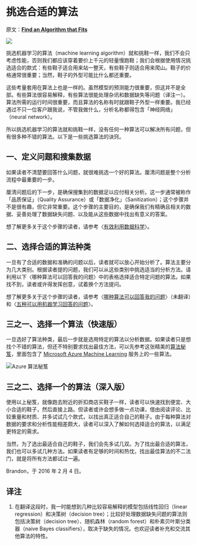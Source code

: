 # 挑选合适的算法

原文：[**Find an Algorithm that Fits**](https://brohrer.github.io/find_the_right_algorithm.html)

![](https://brohrer.github.io/images/shoes.jpg)

挑选机器学习的算法（machine learning algorithm）就和挑鞋一样，我们不会只考虑性能，否则我们都应该穿着要价上千元的轻量慢跑鞋；我们会根据使用情况挑选适合的款式：有些鞋子适合用来站一整天，有些鞋子则适合用来爬山。鞋子的价格通常很重要；当然，鞋子的外型可能比什么都还重要。

这些考量套用在算法上也是一样的。虽然模型的预测能力很重要，但这并不是全部。有些算法很容易解释，有些算法很能处理杂讯和数据缺失等问题（译注一）。算法所需的运行时间很重要，而且算法的名称有时就跟鞋子外型一样重要。我已经遇过不只一位客户跟我说，不管我做什么，分析名称都得包含「神经网络」（neural network）。

所以挑选机器学习的算法就和挑鞋一样，没有任何一种算法可以解决所有问题，但有很多种不错的算法。以下是一些挑选算法的诀窍。

## 一、定义问题和搜集数据

如果读者不清楚要回答什么问题，就很难挑选一个好的算法。厘清问题是整个分析流程中最重要的一步。

厘清问题后的下一步，是确保搜集到的数据足以应付相关分析。这一步通常被称作「品质保证」（Quality Assurance）或「数据净化」（Sanitization）；这个步骤并不是很有趣，但它非常重要。这个步骤的主要目的，是确保我们有精确且相关的数据、妥善处理了数据缺失问题、以及能从这些数据中找出有意义的答案。

想了解更多关于这个步骤的读者，请参考〈[有效利用数据科学](../using_data/make_data_science_work_for_you.md)〉。

## 二、选择合适的算法种类

一旦有了合适的数据和准确的问题以后，读者就可以放心开始分析了。算法主要分为几大类别。根据读者提的问题，我们可以从这些类别中挑选适当的分析方法。请利用以下〈哪种算法可以回答我的问题〉中的表格选择适合特定问题的算法。如果找不到，读者或许得发挥创意，试着换个方法提问。

想了解更多关于这个步骤的读者，请参考〈[哪种算法可以回答我的问题](https://blogs.technet.microsoft.com/machinelearning/2015/09/01/which-algorithm-family-can-answer-my-question/)〉（未翻译）和〈[五种可以用机器学习回答的问题](../using_machine_learning/five_questions_data_science_answers.md)〉。

## 三之一、选择一个算法（快速版）

一旦选好了算法种类，最后一步就是选用特定的算法以分析数据。如果读者只是想找个不错的算法，但还不特别要求找出最佳方法，可以先参考这张精美的[算法秘笈](https://azure.microsoft.com/en-us/documentation/articles/machine-learning-algorithm-cheat-sheet/)，里面包含了 [Microsoft Azure Machine Learning](https://studio.azureml.net/) 服务上的一些算法。

![](https://brohrer.github.io/images/cheat_sheet.png "Azure 算法秘笈")

## 三之二、选择一个的算法（深入版）

使用以上秘笈，就像跑去附近的折扣商店买鞋子一样，读者可以快速找到便宜、大小合适的鞋子，然后直接上路。但读者或许会想多做一点功课，借由阅读评论、比较重量和材质、并多试试几个款式，以找出真正适合自己的鞋子。由于每种算法对数据的要求和分析性能相差颇大，读者可以深入了解如何选择适合的算法，以满足更特定的需求。

当然，为了选出最适合自己的鞋子，我们会先多试几双。为了找出最合适的算法，我们也可以多试几种方法。如果读者有足够的时间和热忱，找出最佳算法的不二法门，就是将所有方法都试过一遍。

Brandon，于 2016 年 2 月 4 日。

## 译注

1. 在翻译这段时，我一时能想到几种比较容易解释的模型包括线性回归（linear regression）和决策树（decision tree）；比较好处理数据缺失问题的算法则包括决策树（decision tree）、随机森林（random forest）和朴素贝叶斯分类器（naive Bayes classifiers），取决于缺失的情况。也欢迎读者补充和交流其他算法的特性。

